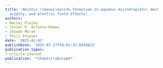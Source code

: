 ```yaml
---
title: 'Abiotic ribonucleoside formation in aqueous microdroplets: mechanistic exploration,
  acidity, and electric field effects'
authors:
- Maciej Piejko
- Javier E. Alfonso-Ramos
- Joseph Moran
- Thijs Stuyver
date: '2025-01-01'
publishDate: '2025-07-27T20:02:33.054382Z'
publication_types:
- article-journal
publication: '*ChemistryEurope*'
---
```

